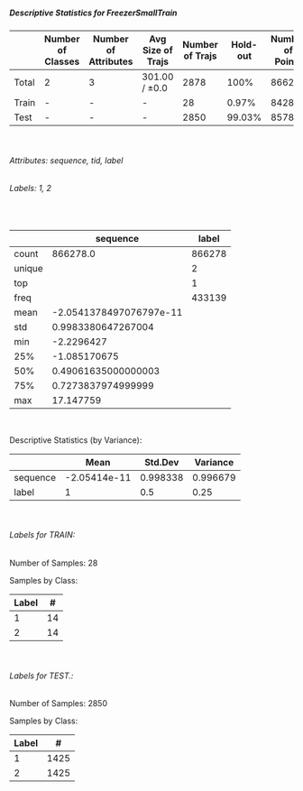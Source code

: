 ##### Descriptive Statistics for FreezerSmallTrain


|       |   Number of Classes |   Number of Attributes |   Avg Size of Trajs |   Number of Trajs | Hold-out   |   Number of Points |   Longest Size |   Shortest Size |
|-------|---------------------|------------------------|---------------------|-------------------|------------|--------------------|----------------|-----------------|
| Total | 2                   | 3                      | 301.00 / ±0.0       | 2878              | 100%       |             866278 |            301 |             301 |
| Train | -                   | -                      | -                   | 28                | 0.97%      |               8428 |            301 |             301 |
| Test  | -                   | -                      | -                   | 2850              | 99.03%     |             857850 |            301 |             301 |

&nbsp;

###### Attributes: sequence, tid, label


###### Labels: 1, 2

&nbsp;

|        | sequence                | label   |
|--------|-------------------------|---------|
| count  | 866278.0                | 866278  |
| unique |                         | 2       |
| top    |                         | 1       |
| freq   |                         | 433139  |
| mean   | -2.0541378497076797e-11 |         |
| std    | 0.9983380647267004      |         |
| min    | -2.2296427              |         |
| 25%    | -1.085170675            |         |
| 50%    | 0.49061635000000003     |         |
| 75%    | 0.7273837974999999      |         |
| max    | 17.147759               |         |

&nbsp;

Descriptive Statistics (by Variance): 


|          |         Mean |   Std.Dev |   Variance |
|----------|--------------|-----------|------------|
| sequence | -2.05414e-11 |  0.998338 |   0.996679 |
| label    |  1           |  0.5      |   0.25     |

&nbsp;

###### Labels for TRAIN:


Number of Samples: 28
Samples by Class:
|   Label |   # |
|---------|-----|
|       1 |  14 |
|       2 |  14 |

&nbsp;

###### Labels for TEST.:


Number of Samples: 2850
Samples by Class:
|   Label |    # |
|---------|------|
|       1 | 1425 |
|       2 | 1425 |